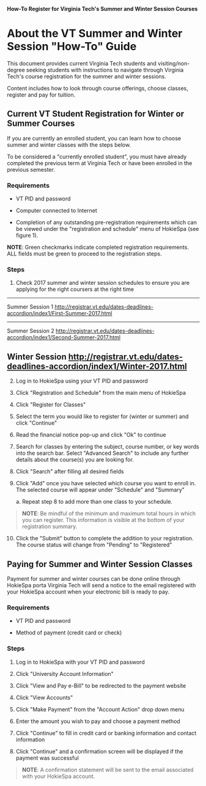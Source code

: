 **How-To Register for Virginia Tech's Summer and Winter Session
Courses**

# About the VT Summer and Winter Session "How-To" Guide

This document provides current Virginia Tech students and
visiting/non-degree seeking students with instructions to navigate
through Virginia Tech's course registration for the summer and winter
sessions.

Content includes how to look through course offerings, choose classes,
register and pay for tuition.

## Current VT Student Registration for Winter or Summer Courses

If you are currently an enrolled student, you can learn how to choose
summer and winter classes with the steps below.

To be considered a "currently enrolled student", you must have already
completed the previous term at Virginia Tech or have been enrolled in
the previous semester.

### Requirements

- VT PID and password

- Computer connected to Internet

- Completion of any outstanding pre-registration requirements which
    can be viewed under the "registration and schedule" menu of HokieSpa
    (see figure 1).

**NOTE**: Green checkmarks indicate completed registration requirements.
ALL fields must be green to proceed to the registration steps.

### Steps

1. Check 2017 summer and winter session schedules to ensure you are
    applying for the right coursers at the right time

  --------------------------------------------------------------------------------------------------------
  Summer Session 1    <http://registrar.vt.edu/dates-deadlines-accordion/index1/First-Summer-2017.html>
  ------------------- ------------------------------------------------------------------------------------
  Summer Session 2    <http://registrar.vt.edu/dates-deadlines-accordion/index1/Second-Summer-2017.html>

Winter Session      <http://registrar.vt.edu/dates-deadlines-accordion/index1/Winter-2017.html>
  --------------------------------------------------------------------------------------------------------

2. Log in to HokieSpa using your VT PID and password

3. Click "Registration and Schedule" from the main menu of HokieSpa

4. Click "Register for Classes"

5. Select the term you would like to register for (winter or summer)
    and click "Continue"

6. Read the financial notice pop-up and click "Ok" to continue

7. Search for classes by entering the subject, course number, or key
    words into the search bar. Select "Advanced Search" to include any
    further details about the course(s) you are looking for.

8. Click "Search" after filling all desired fields

9. Click "Add" once you have selected which course you want to enroll
    in. The selected course will appear under "Schedule" and "Summary"

    a.  Repeat step 8 to add more than one class to your schedule.

> **NOTE**: Be mindful of the minimum and maximum total hours in which
> you can register. This information is visible at the bottom of your
> registration summary.

10. Click the "Submit" button to complete the addition to your
    registration. The course status will change from "Pending" to
    "Registered"

## Paying for Summer and Winter Session Classes

Payment for summer and winter courses can be done online through
HokieSpa porta Virginia Tech will send a notice to the email registered
with your HokieSpa account when your electronic bill is ready to pay.

### Requirements

- VT PID and password

- Method of payment (credit card or check)

### Steps

1. Log in to HokieSpa with your VT PID and password

2. Click "University Account Information"

3. Click "View and Pay e-Bill" to be redirected to the payment website

4. Click "View Accounts"

5. Click "Make Payment" from the "Account Action" drop down menu

6. Enter the amount you wish to pay and choose a payment method

7. Click "Continue" to fill in credit card or banking information and
    contact information

8. Click "Continue" and a confirmation screen will be displayed if the
    payment was successful

> **NOTE**: A confirmation statement will be sent to the email
> associated with your HokieSpa account.
